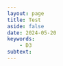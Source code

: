 ```yaml
---
layout: page
title: Test
aside: false
date: 2024-05-20
keywords:
    - D3
subtext: 
---
```



<script setup>
import newAnimation from "/components/graphs/newAnimation.vue";
</script>

<FigureTitle/>
<D3PlotContainer>
<newAnimation/>
</D3PlotContainer>


